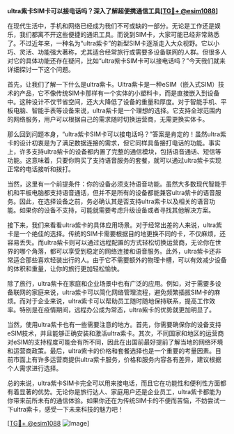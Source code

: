 **ultra紫卡SIM卡可以接电话吗？深入了解超便携通信工具[[TG💪+ @esim1088](https://t.me/s/esim1088)]**

在现代生活中，手机和网络已经成为我们不可或缺的一部分。无论是工作还是娱乐，我们都离不开这些便捷的通讯工具。而说到SIM卡，大家可能已经非常熟悉了。不过近年来，一种名为“ultra紫卡”的新型SIM卡逐渐走入大众视野。它以小巧、灵活、功能强大著称，尤其适合经常旅行或需要多设备联网的人群。但很多人对它的具体功能还存在疑问，比如“ultra紫卡SIM卡可以接电话吗？”今天我们就来详细探讨一下这个问题。

首先，让我们了解一下什么是ultra紫卡。Ultra紫卡是一种eSIM（嵌入式SIM）技术的产品，它不像传统SIM卡那样有一个实体的小塑料卡，而是直接嵌入到设备中。这种设计不仅节省空间，还大大降低了设备的重量和厚度。对于智能手机、平板电脑、智能手表等设备来说，ultra紫卡是一个理想的选择。它支持全球范围内的网络服务，用户可以根据自己的需求随时切换运营商，无需更换实体卡。

那么回到问题本身，“ultra紫卡SIM卡可以接电话吗？”答案是肯定的！虽然ultra紫卡的设计初衷是为了满足数据连接的需求，但它同样具备接打电话的功能。事实上，许多支持ultra紫卡的设备都内置了完整的通信模块，包括语音通话、短信等功能。这意味着，只要你购买了支持语音服务的套餐，就可以通过ultra紫卡实现正常的电话接听和拨打。

当然，这里有一个前提条件：你的设备必须支持语音功能。虽然大多数现代智能手机和平板电脑都支持语音通话，但并不是所有的设备都能兼容ultra紫卡的语音服务。因此，在选择设备之前，务必确认其是否支持ultra紫卡以及相关的语音功能。如果你的设备不支持，可能就需要考虑升级设备或者寻找其他解决方案。

接下来，我们来看看ultra紫卡的具体应用场景。对于经常出差的人来说，ultra紫卡是一个绝佳的选择。传统的SIM卡需要根据目的地更换不同的卡，不仅麻烦，还容易丢失。而ultra紫卡则可以通过远程配置的方式轻松切换运营商，无论你在世界的哪个角落，都可以享受到稳定的网络连接和语音服务。此外，ultra紫卡还非常适合那些喜欢轻装出行的人。由于它不需要额外的物理卡槽，可以有效减少设备的体积和重量，让你的旅行更加轻松愉快。

除了旅行，ultra紫卡在家庭和企业场景中也有广泛的应用。例如，对于需要多设备联网的家庭来说，ultra紫卡可以简化网络管理流程，避免频繁插拔SIM卡的麻烦。而对于企业来说，ultra紫卡可以帮助员工随时随地保持联系，提高工作效率。特别是在疫情期间，远程办公成为常态，ultra紫卡的优势就更加明显了。

当然，使用ultra紫卡也有一些需要注意的地方。首先，你需要确保你的设备支持eSIM技术，并且能够正确安装和激活ultra紫卡。其次，不同国家和地区的运营商对eSIM的支持程度可能会有所不同，因此在出国前最好提前了解当地的网络环境和运营商政策。最后，ultra紫卡的价格和套餐选择也是一个重要的考量因素。目前市面上有许多运营商提供ultra紫卡服务，价格和服务内容各有差异，建议根据个人需求进行选择。

总的来说，ultra紫卡SIM卡完全可以用来接电话，而且它在功能性和便利性方面都有着显著的优势。无论你是旅行达人、家庭用户还是企业员工，ultra紫卡都能为你带来前所未有的通信体验。如果你还在为传统SIM卡的不便而苦恼，不妨尝试一下ultra紫卡，感受一下未来科技的魅力吧！

[[TG💪+ @esim1088](https://t.me/s/esim1088) ![Image](https://i.postimg.cc/4NQfJmqS/Snipaste-2025-05-13-00-14-12.png)]